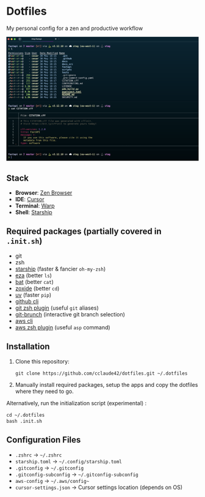 # Dotfiles

My personal config for a zen and productive workflow

![Terminal Screenshot](screen.png)

## Stack

- **Browser**: [Zen Browser](https://zen-browser.app/)
- **IDE**: [Cursor](https://cursor.sh)
- **Terminal**: [Warp](https://warp.dev)
- **Shell**: [Starship](https://starship.rs/)

## Required packages (partially covered in `.init.sh`)

- git
- zsh
- [starship](https://starship.rs/) (faster & fancier `oh-my-zsh`)
- [eza](https://github.com/eza-community/eza) (better `ls`)
- [bat](https://github.com/sharkdp/bat) (better `cat`)
- [zoxide](https://github.com/ajeetdsouza/zoxide) (better `cd`)
- [uv](https://github.com/astral-sh/uv) (faster `pip`)
- [github cli](https://cli.github.com/)
- [git zsh plugin](https://github.com/ohmyzsh/ohmyzsh/blob/master/plugins/git/README.md) (useful `git` aliases)
- [git-brunch](https://github.com/andys8/git-brunch) (interactive git branch selection)
- [aws cli](https://docs.aws.amazon.com/cli/latest/userguide/getting-started-install.html)
- [aws zsh plugin](https://github.com/ohmyzsh/ohmyzsh/blob/master/plugins/aws/README.md) (useful `asp` command)

## Installation

1. Clone this repository:
   ```
   git clone https://github.com/cclaude42/dotfiles.git ~/.dotfiles
   ```

2. Manually install required packages, setup the apps and copy the dotfiles where they need to go.

Alternatively, run the initialization script (experimental) :
   ```
   cd ~/.dotfiles
   bash .init.sh
   ```


## Configuration Files

- `.zshrc` → `~/.zshrc`
- `starship.toml` → `~/.config/starship.toml`
- `.gitconfig` → `~/.gitconfig`
- `.gitconfig-subconfig` → `~/.gitconfig-subconfig`
- `aws-config` → `~/.aws/config~`
- `cursor-settings.json` → Cursor settings location (depends on OS)
